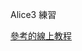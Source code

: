 Alice3 練習

[參考的線上教程](https://www.youtube.com/watch?v=q9Wtu2iSKpo&list=PLmpmyPywZ440OmMec0WWu6jqdqCXMd8Td)